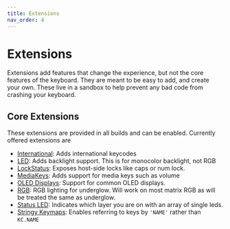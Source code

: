 ```yaml
---
title: Extensions
nav_order: 4
---
```



# Extensions

Extensions add features that change the experience, but not the core features of
the keyboard. They are meant to be easy to add, and create your own. These live in
a sandbox to help prevent any bad code from crashing your keyboard.

## Core Extensions

These extensions are provided in all builds and can be enabled. Currently offered
extensions are

- [International](/docs/extensions/international): Adds international keycodes
- [LED](/docs/extensions/led): Adds backlight support. This is for monocolor backlight, not RGB
- [LockStatus](/docs/extensions/lock_status): Exposes host-side locks like caps or num lock.
- [MediaKeys](/docs/extensions/media_keys): Adds support for media keys such as volume
- [OLED Displays](/docs/extensions/OLED_display): Support for common OLED displays.
- [RGB](/docs/extensions/rgb): RGB lighting for underglow. Will work on most matrix RGB as will
  be treated the same as underglow.
- [Status LED](/docs/extensions/extension_statusled): Indicates which layer you are on with an array of single leds.
- [Stringy Keymaps](/docs/extensions/extension_stringy_keymaps): Enables referring to keys by `'NAME'` rather than `KC.NAME`
